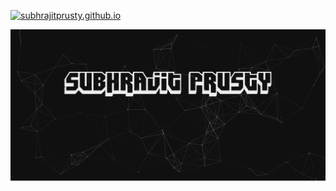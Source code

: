 [![subhrajitprusty.github.io](https://img.shields.io/badge/subhrajit-prusty-blue.svg?longCache=true&style=for-the-badge)](https://subhrajitprusty.github.io)

![Screenshot](./screenshot.png)
